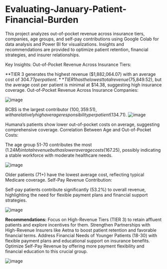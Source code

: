 # Evaluating-January-Patient-Financial-Burden
This project analyzes out-of-pocket revenue across insurance tiers, companies, age groups, and self-pay contributions using Google Colab for data analysis and Power BI for visualizations. Insights and recommendations are provided to optimize patient retention, financial strategies, and insurer relationships.

Key Insights:
Out-of-Pocket Revenue Across Insurance Tiers:

**TIER 3 generates the highest revenue ($1,882,064.07) with an average cost of $304.77 per patient.**
TIER 1 has the lowest total revenue ($75,849.52), but the average cost per patient is minimal at $14.38, suggesting high insurance coverage.
Out-of-Pocket Revenue Across Insurance Companies:

![image](https://github.com/user-attachments/assets/4be82b03-b5fd-4eac-9b52-4d93e9dd852f)


BCBS is the largest contributor ($100,359.51), with a relatively high average responsibility per patient ($134.71).
![image](https://github.com/user-attachments/assets/5cf0c37b-c697-45c7-8111-d197a000fb69)

Humana’s patients show lower out-of-pocket costs on average, suggesting comprehensive coverage.
Correlation Between Age and Out-of-Pocket Costs:

The age group 51-70 contributes the most ($1.24M) in total revenue but has lower average costs ($167.25), possibly indicating a stable workforce with moderate healthcare needs.

![image](https://github.com/user-attachments/assets/a1eca847-7b53-4b9f-af54-fbda924e3d6e)

Older patients (71+) have the lowest average cost, reflecting typical Medicare coverage.
Self-Pay Revenue Contribution:

Self-pay patients contribute significantly (53.2%) to overall revenue, highlighting the need for flexible payment plans and financial support strategies.

![image](https://github.com/user-attachments/assets/fcd7cf73-baa6-4ee7-a2ea-19d4be1db81f)

**Recommendations:**
Focus on High-Revenue Tiers (TIER 3) to retain affluent patients and explore incentives for them.
Strengthen Partnerships with High-Revenue Insurers like Aetna to boost patient retention and favorable financial terms.
Address Financial Needs of Younger Patients (18-30) with flexible payment plans and educational support on insurance benefits.
Optimize Self-Pay Revenue by offering more payment flexibility and financial education to this crucial group.

![image](https://github.com/user-attachments/assets/71b2dc51-4bf3-4f03-aca7-d5f4657d5a92)




